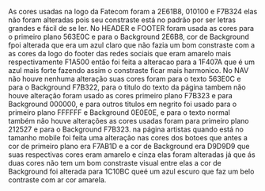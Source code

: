 As cores usadas na logo da Fatecom foram a 2E61B8, 010100 e F7B324 elas não foram alteradas pois seu constraste está no padrão por ser letras grandes e fácil de se ler. No HEADER e FOOTER foram usada as cores para o primeiro plano 563E0C e para o Background 2E6B8, cor de Background fpoi alterada que era um azul claro que não fazia um bom constraste com a as cores da logo do footer das redes sociais que eram amarelo mais respectivamente F1A500 então foi feita a alteracao para a 1F407A que é um azul mais forte fazendo assim o constraste ficar mais harmonico. No NAV não houve nenhuma alteração suas cores foram para o texto 563E0C e para o Background F7B322, para o titulo do texto da página tambem não houve alteração foram usado as cores primeiro plano F7B323 e para Background 000000, e para outros titulos em negrito foi usado para o primeiro plano FFFFFF e Background 0E0E0E, e para o texto normal também não houve alterações as cores usadas foram para primeiro plano 212527 e para o Background F7B323. na página artistas quando está no tamanho mobile foi feita uma alteração nas cores dos botoes que antes a cor de primeiro plano era F7AB1D e a cor de Background era D9D9D9 que suas respectivas cores eram amarelo e cinza elas foram alteradas já que ás duas cores não tem um bom constraste visual entre elas a cor de Background foi alterada para 1C10BC queé um azul escuro que faz um belo contraste com ar cor amarela. 